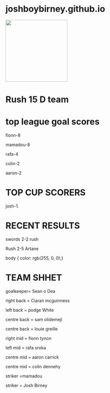 # joshboybirney.github.io                     

<img src="https://pbs.twimg.com/profile_images/3722346960/f4da4007e2a7b5fcf7e69d55e1f6b129_400x400.jpeg" width="203">
   

<h1>Rush 15 D team </h1>



<h1>top league goal scores </h1>
<p> fionn-8</p>
<p>  mamadou-8</p>
<p>  rafa-4</p>
<p>  colin-2</p>
<p>  aaron-2</p>




  <h1> TOP CUP SCORERS </h1>
  <p> josh-1. </p>
  
  
  
 <h1> RECENT RESULTS </h1>
 
 <p> swords 2-2 rush </p>
 <P> Rush 2-5 Artane </p>
 body {
   color: rgb(255, 0, 0);}




 <h1> TEAM SHHET </h1>
 <p> goalkeeper= Sean o Dea </p>
 <p> right back = Ciaran mcguinness </p>
 <p> left back = podge White </p>
 <p> centre back = sam olidemeji </p>
 <p> centre back = louie greille </p>
 <p> right mid = fionn tynon </p>
 <p> left mid = rafa sroka </p>
 <p> centre mid = aaron carrick </p>
 <p> centre mid = colin dennehy</p>
 <p> striker =mamadou </p>
 <p> striker = Josh Birney </p>
 




                                             


